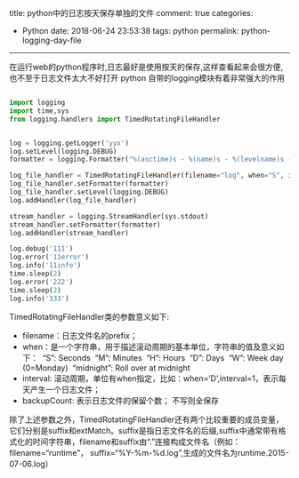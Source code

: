 title: python中的日志按天保存单独的文件
comment: true
categories:
  - Python
date: 2018-06-24 23:53:38
tags: python
permalink: python-logging-day-file

---

在运行web的python程序时,日志最好是使用按天的保存,这样查看起来会很方便,也不至于日志文件太大不好打开
python 自带的logging模块有着非常强大的作用

<!-- more -->

``` python 

import logging
import time,sys
from logging.handlers import TimedRotatingFileHandler


log = logging.getLogger('yyx')
log.setLevel(logging.DEBUG)
formatter = logging.Formatter("%(asctime)s - %(name)s - %(levelname)s - %(message)s")

log_file_handler = TimedRotatingFileHandler(filename="log", when="S", interval=2)
log_file_handler.setFormatter(formatter)
log_file_handler.setLevel(logging.DEBUG)
log.addHandler(log_file_handler)

stream_handler = logging.StreamHandler(sys.stdout)
stream_handler.setFormatter(formatter)
log.addHandler(stream_handler)

log.debug('111')
log.error('11error')
log.info('11info')
time.sleep(2)
log.error('222')
time.sleep(2)
log.info('333')

```

TimedRotatingFileHandler类的参数意义如下:

- filename：日志文件名的prefix；
- when：是一个字符串，用于描述滚动周期的基本单位，字符串的值及意义如下： 
&nbsp;“S”: Seconds 
&nbsp;“M”: Minutes 
&nbsp;“H”: Hours 
&nbsp;“D”: Days 
&nbsp;“W”: Week day (0=Monday) 
&nbsp;“midnight”: Roll over at midnight
- interval: 滚动周期，单位有when指定，比如：when=’D’,interval=1，表示每天产生一个日志文件；
- backupCount: 表示日志文件的保留个数； 不写则全保存

除了上述参数之外，TimedRotatingFileHandler还有两个比较重要的成员变量，它们分别是suffix和extMatch。suffix是指日志文件名的后缀,suffix中通常带有格式化的时间字符串，filename和suffix由“.”连接构成文件名（例如：filename=“runtime”， suffix=“%Y-%m-%d.log”,生成的文件名为runtime.2015-07-06.log）